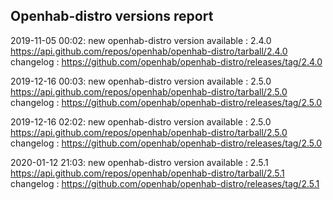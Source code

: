 ## Openhab-distro versions report

2019-11-05 00:02: new openhab-distro version available : 2.4.0 https://api.github.com/repos/openhab/openhab-distro/tarball/2.4.0 changelog : https://github.com/openhab/openhab-distro/releases/tag/2.4.0

2019-12-16 00:03: new openhab-distro version available : 2.5.0 https://api.github.com/repos/openhab/openhab-distro/tarball/2.5.0 changelog : https://github.com/openhab/openhab-distro/releases/tag/2.5.0

2019-12-16 02:02: new openhab-distro version available : 2.5.0 https://api.github.com/repos/openhab/openhab-distro/tarball/2.5.0 changelog : https://github.com/openhab/openhab-distro/releases/tag/2.5.0

2020-01-12 21:03: new openhab-distro version available : 2.5.1 https://api.github.com/repos/openhab/openhab-distro/tarball/2.5.1 changelog : https://github.com/openhab/openhab-distro/releases/tag/2.5.1

